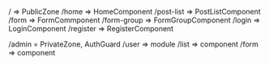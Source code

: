 / => PublicZone
  /home => HomeComponent
  /post-list => PostListComponent
  /form => FormCommponent
  /form-group => FormGroupComponent
  /login => LoginComponent
  /register => RegisterComponent

/admin = PrivateZone, AuthGuard
  /user => module
    /list => component
    /form => component
